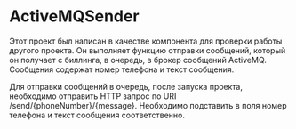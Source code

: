 ﻿# ActiveMQSender
Этот проект был написан в качестве компонента для проверки работы другого проекта. Он выполняет функцию отправки сообщений, который он получает с биллинга, в очередь, в брокер сообщений ActiveMQ. Сообщения содержат номер телефона и текст сообщения. 

Для отправки сообщений в очередь, после запуска проекта, необходимо отправить HTTP запрос по URI /send/{phoneNumber}/{message}. Необходимо подставить в поля номер телефона и текст сообщения соответственно.
